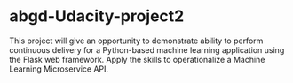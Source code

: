 # abgd-Udacity-project2
This project will give an opportunity to demonstrate ability to perform continuous delivery for a Python-based machine learning application using the Flask web framework. Apply the skills to operationalize a Machine Learning Microservice API. 
